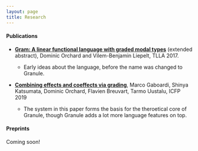 ```yaml
---
layout: page
title: Research
---
```


#### Publications

* [__Gram: A linear functional language with graded modal types__](http://www.cs.ox.ac.uk/conferences/fscd2017/preproceedings_unprotected/TLLA_Orchard.pdf) (extended
  abstract), Dominic Orchard and Vilem-Benjamin Liepelt, TLLA 2017.
	- Early ideas about the language, before the name was changed to Granule.


* [__Combining effects and coeffects via grading__](https://kar.kent.ac.uk/57480/1/bieffects.pdf),
  Marco Gaboardi, Shinya Katsumata, Dominic Orchard, Flavien Breuvart,
  Tarmo Uustalu, ICFP 2019
   - The system in this paper forms the basis for the theroetical core of Granule, though
   Granule adds a lot more language features on top.

#### Preprints

Coming soon!
